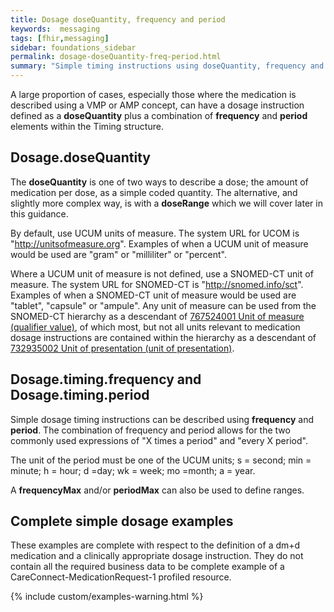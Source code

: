```yaml
---
title: Dosage doseQuantity, frequency and period
keywords:  messaging
tags: [fhir,messaging]
sidebar: foundations_sidebar
permalink: dosage-doseQuantity-freq-period.html
summary: "Simple timing instructions using doseQuantity, frequency and period"
---
```




A large proportion of cases, especially those where the medication is described using a VMP or AMP concept, can have a dosage instruction defined as a **doseQuantity** plus a combination of **frequency** and **period** elements within the Timing structure.

## Dosage.doseQuantity ##

The **doseQuantity** is one of two ways to describe a dose; the amount of medication per dose, as a simple coded quantity. The alternative, and slightly more complex way, is with a **doseRange** which we will cover later in this guidance.

By default, use UCUM units of measure. The system URL for UCOM is "http://unitsofmeasure.org". Examples of when a UCUM unit of measure would be used are "gram" or "milliliter" or "percent".

Where a UCUM unit of measure is not defined, use a SNOMED-CT unit of measure. The system URL for SNOMED-CT is "http://snomed.info/sct". Examples of when a SNOMED-CT unit of measure would be used are "tablet", "capsule" or "ampule". Any unit of measure can be used from the SNOMED-CT hierarchy as a descendant of [767524001 Unit of measure (qualifier value)](https://termbrowser.nhs.uk/?perspective=full&conceptId1=767524001&edition=uk-edition), of which most, but not all units relevant to medication dosage instructions are contained within the hierarchy as a descendant of [732935002 Unit of presentation (unit of presentation)](https://termbrowser.nhs.uk/?perspective=full&conceptId1=732935002&edition=uk-edition).

<script src="https://gist.github.com/RobertGoochUK/82fd7c2c1ef256eaaac3c63ed5654c48.js"></script>

## Dosage.timing.frequency and Dosage.timing.period ##

Simple dosage timing instructions can be described using **frequency** and **period**. The combination of frequency and period allows for the two commonly used expressions of "X times a period" and "every X period".

The unit of the period must be one of the UCUM units; s = second; min = minute; h = hour; d =day; wk = week; mo =month; a = year.

A **frequencyMax** and/or **periodMax** can also be used to define ranges.

<script src="https://gist.github.com/RobertGoochUK/8a7de6eb02731e129f5a4157e3b3db20.js"></script>

## Complete simple dosage examples ##

These examples are complete with respect to the definition of a dm+d medication and a clinically appropriate dosage instruction. They do not contain all the required business data to be complete example of a CareConnect-MedicationRequest-1 profiled resource. 

{% include custom/examples-warning.html %}

<script src="https://gist.github.com/RobertGoochUK/df1bd7c408af128a8c1817af9a60e343.js"></script>
